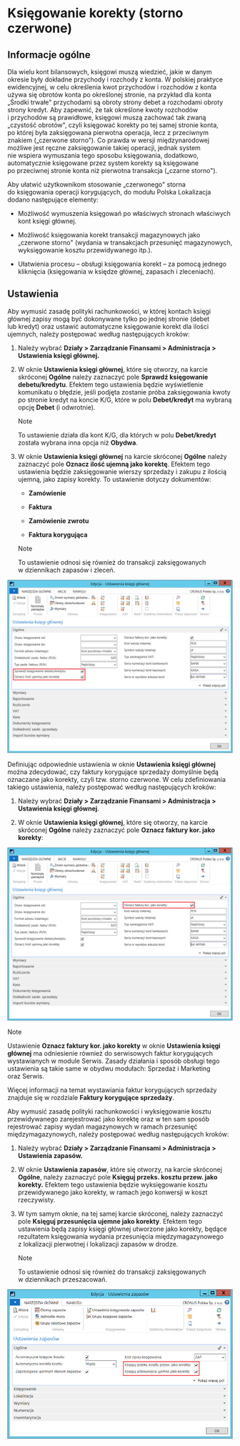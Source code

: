# Księgowanie korekty (storno czerwone)


## Informacje ogólne

Dla wielu kont bilansowych, księgowi muszą wiedzieć, jakie w danym
okresie były dokładne przychody i rozchody z konta. W polskiej praktyce
ewidencyjnej, w celu określenia kwot przychodów i rozchodów z konta
używa się obrotów konta po określonej stronie, na przykład dla konta
„Środki trwałe" przychodami są obroty strony debet a rozchodami obroty
strony kredyt. Aby zapewnić, że tak określone kwoty rozchodów
i przychodów są prawidłowe, księgowi muszą zachować tak zwaną „czystość
obrotów", czyli księgować korekty po tej samej stronie konta, po której
była zaksięgowana pierwotna operacja, lecz z przeciwnym znakiem
(„czerwone storno"). Co prawda w wersji międzynarodowej możliwe jest
ręczne zaksięgowanie takiej operacji, jednak system nie wspiera
wymuszania tego sposobu księgowania, dodatkowo, automatycznie księgowane
przez system korekty są księgowane po przeciwnej stronie konta
niż pierwotna transakcja („czarne storno").

Aby ułatwić użytkownikom stosowanie „czerwonego" storna do księgowania
operacji korygujących, do modułu Polska Lokalizacja dodano następujące
elementy:

- Możliwość wymuszenia księgowań po właściwych stronach właściwych
     kont księgi głównej.

- Możliwość księgowania korekt transakcji magazynowych jako „czerwone
     storno" (wydania w transakcjach przesunięć magazynowych,
     wyksięgowanie kosztu przewidywanego itp.).

- Ułatwienia procesu – obsługi księgowania korekt – za pomocą
     jednego kliknięcia (księgowania w księdze głównej, zapasach
     i zleceniach).

## Ustawienia

Aby wymusić zasadę polityki rachunkowości, w której kontach księgi
głównej zapisy mogą być dokonywane tylko po jednej stronie (debet
lub kredyt) oraz ustawić automatyczne księgowanie korekt dla ilości
ujemnych, należy postępować według następujących kroków:

1. Należy wybrać **Działy \> Zarządzanie Finansami \> Administracja \>
    Ustawienia księgi głównej.**

2. W oknie **Ustawienia księgi głównej**, które się otworzy, na karcie
    skróconej **Ogólne** należy zaznaczyć pole **Sprawdź księgowanie
    debetu/kredytu**. Efektem tego ustawienia będzie wyświetlenie
    komunikatu o błędzie, jeśli podjęta zostanie próba zaksięgowania
    kwoty po stronie kredyt na koncie K/G, które w polu
    **Debet/kredyt** ma wybraną opcję **Debet** (i odwrotnie).

    >[!NOTE]
    >To ustawienie działa dla kont K/G, dla których w polu
    **Debet/kredyt** została wybrana inna opcja niż **Obydwa**.

3.  W oknie **Ustawienia księgi głównej** na karcie skróconej **Ogólne**
    należy zaznaczyć pole **Oznacz ilość ujemną jako korektę**.
    Efektem tego ustawienia będzie zaksięgowanie wierszy sprzedaży
    i zakupu z ilością ujemną, jako zapisy korekty. To ustawienie
    dotyczy dokumentów:

    - **Zamówienie**
    
    - **Faktura**
    
    - **Zamówienie zwrotu**
    
    - **Faktura korygująca**

    >[!NOTE]
    >To ustawienie odnosi się również do transakcji
    zaksięgowanych w dziennikach zapasów i zleceń.

  ![](media/image11.png)

Definiując odpowiednie ustawienia w oknie **Ustawienia księgi głównej**
można zdecydować, czy faktury korygujące sprzedaży domyślnie będą
oznaczane jako korekty, czyli tzw. storno czerwone. W celu zdefiniowania
takiego ustawienia, należy postępować według następujących kroków:

1.  Należy wybrać **Działy \> Zarządzanie Finansami \>
    Administracja \> Ustawienia księgi głównej**.

2.  W oknie **Ustawienia księgi głównej**, które się otworzy, na karcie
    skróconej **Ogólne** należy zaznaczyć pole **Oznacz faktury kor.
    jako korekty**:

  ![](media/image12.png)

>[!NOTE]
>Ustawienie **Oznacz faktury kor. jako korekty** w oknie
**Ustawienia księgi głównej** ma odniesienie również do serwisowych faktur korygujących wystawianych w module Serwis. Zasady działania i sposób obsługi tego ustawienia są takie same w obydwu modułach: Sprzedaż i Marketing oraz Serwis. 
>
>Więcej informacji na temat wystawiania faktur korygujących sprzedaży znajduje się w rozdziale **Faktury korygujące sprzedaży**.

Aby wymusić zasadę polityki rachunkowości i wyksięgowanie kosztu
przewidywanego zarejestrować jako korektę oraz w ten sam sposób
rejestrować zapisy wydań magazynowych w ramach przesunięć
międzymagazynowych, należy postępować według następujących kroków:

1.  Należy wybrać **Działy \> Zarządzanie Finansami \> Administracja \>
    Ustawienia zapasów.**

2.  W oknie **Ustawienia zapasów**, które się otworzy, na karcie
    skróconej **Ogólne**, należy zaznaczyć pole **Księguj przeks.
    kosztu przew. jako korekty.** Efektem tego ustawienia będzie
    wyksięgowanie kosztu przewidywanego jako korekty, w ramach jego
    konwersji w koszt rzeczywisty.

3.  W tym samym oknie, na tej samej karcie skróconej, należy zaznaczyć
    pole **Księguj przesunięcia ujemne jako korekty**. Efektem tego
    ustawienia będą zapisy księgi głównej utworzone jako korekty,
    będące rezultatem księgowania wydania przesunięcia
    międzymagazynowego z lokalizacji pierwotnej i lokalizacji zapasów
    w drodze.

    >[!NOTE]
    >To ustawienie odnosi się również do transakcji
    zaksięgowanych w dziennikach przeszacowań.
    
  ![](media/image13.png)